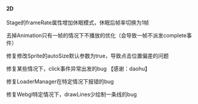 #### 2D

Stage的frameRate属性增加休眠模式，休眠后帧率切换为1帧

去掉Animation只有一帧的情况下不播放的优化（会导致一帧不派发complete事件）

修复修改Sprite的autoSize默认参数为true，导致点击位置偏差的问题 

修复某些情况下，click事件异常出发的bug 【感谢：daohu】 

修复LoaderManager在特定情况下报错的bug 

修复Webgl特定情况下，drawLines少绘制一条线的bug